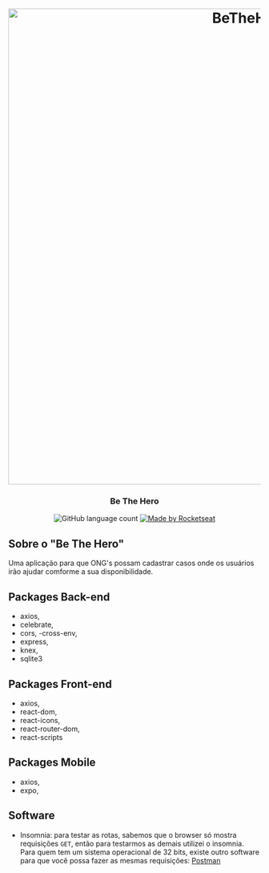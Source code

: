 <h1 align="center">
	<img alt="BeTheHero" src="https://user-images.githubusercontent.com/47324432/77862830-6d6c6280-71f4-11ea-9df3-f274b10152c7.png" width="950px" />
</h1>

<h3 align="center">
		Be The Hero
</h3>

<p align="center">
  <img alt="GitHub language count" src="https://img.shields.io/badge/languages-1-red">

  <a href="https://rocketseat.com.br">
    <img alt="Made by Rocketseat" src="https://img.shields.io/badge/RocktSeat-Omnistack11-red">
  </a>
</p>

## Sobre o "Be The Hero"

Uma aplicação para que ONG's possam cadastrar casos onde os usuários irão ajudar comforme a sua disponibilidade.

## Packages Back-end
   - axios,
   - celebrate,
   - cors,
   -cross-env,
   - express,
   - knex,
   - sqlite3
   
## Packages Front-end
   - axios,
   - react-dom,
   - react-icons,
   - react-router-dom,
   - react-scripts
   
## Packages Mobile
   - axios,
   - expo,

## Software

- Insomnia: para testar as rotas, sabemos que o browser só mostra requisições `GET`, então para testarmos as demais utilizei o insomnia. Para quem tem um sistema operacional de 32 bits, existe outro software para que você possa fazer as mesmas requisições: [Postman](https://www.getpostman.com/)

